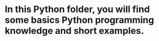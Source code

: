 # In this Python folder, you will find some basics Python programming knowledge and short examples. 
